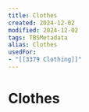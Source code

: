 ```yaml
---
title: Clothes
created: 2024-12-02
modified: 2024-12-02
tags: TBSMetadata
alias: Clothes
usedFor:
- "[[3379 Clothing]]"
---
```

# Clothes
